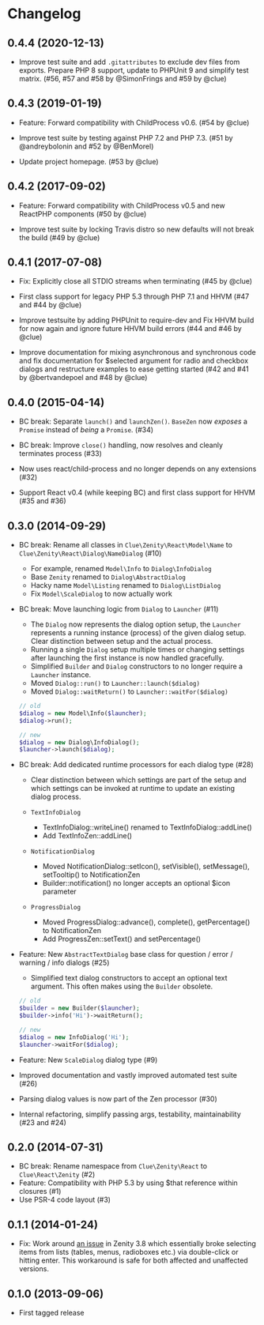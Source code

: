 # Changelog

## 0.4.4 (2020-12-13)

*   Improve test suite and add `.gitattributes` to exclude dev files from exports.
    Prepare PHP 8 support, update to PHPUnit 9 and simplify test matrix.
    (#56, #57 and #58 by @SimonFrings and #59 by @clue)

## 0.4.3 (2019-01-19)

*   Feature: Forward compatibility with ChildProcess v0.6.
    (#54 by @clue)

*   Improve test suite by testing against PHP 7.2 and PHP 7.3.
    (#51 by @andreybolonin and #52 by @BenMorel)

*   Update project homepage.
    (#53 by @clue)

## 0.4.2 (2017-09-02)

* Feature: Forward compatibility with ChildProcess v0.5 and new ReactPHP components
  (#50 by @clue)

* Improve test suite by locking Travis distro so new defaults will not break the build
  (#49 by @clue)

## 0.4.1 (2017-07-08)

* Fix: Explicitly close all STDIO streams when terminating
  (#45 by @clue)

* First class support for legacy PHP 5.3 through PHP 7.1 and HHVM
  (#47 and #44 by @clue)

* Improve testsuite by adding PHPUnit to require-dev and
  Fix HHVM build for now again and ignore future HHVM build errors
  (#44 and #46 by @clue)

* Improve documentation for mixing asynchronous and synchronous code
  and fix documentation for $selected argument for radio and checkbox dialogs
  and restructure examples to ease getting started
  (#42 and #41 by @bertvandepoel and #48 by @clue)

## 0.4.0 (2015-04-14)

* BC break: Separate `launch()` and `launchZen()`.
  `BaseZen` now *exposes* a `Promise` instead of *being* a `Promise`.
  (#34)

* BC break: Improve `close()` handling, now resolves and cleanly terminates process
  (#33)

* Now uses react/child-process and no longer depends on any extensions
  (#32)

* Support React v0.4 (while keeping BC) and first class support for HHVM
  (#35 and #36)

## 0.3.0 (2014-09-29)

* BC break: Rename all classes in `Clue\Zenity\React\Model\Name` to `Clue\Zenity\React\Dialog\NameDialog`
  (#10)
  * For example, renamed `Model\Info` to `Dialog\InfoDialog`
  * Base `Zenity` renamed to `Dialog\AbstractDialog`
  * Hacky name `Model\Listing` renamed to `Dialog\ListDialog`
  * Fix `Model\ScaleDialog` to now actually work

* BC break: Move launching logic from `Dialog` to `Launcher`
  (#11)
  * The `Dialog` now represents the dialog option setup, the `Launcher` represents a running instance (process) of the given dialog setup. Clear distinction between setup and the actual process.
  * Running a single `Dialog` setup multiple times or changing settings after launching the first instance is now handled gracefully.
  * Simplified `Builder` and `Dialog` constructors to no longer require a `Launcher` instance.
  * Moved `Dialog::run()` to `Launcher::launch($dialog)`
  * Moved `Dialog::waitReturn()` to `Launcher::waitFor($dialog)`
  
  ```php
  // old
  $dialog = new Model\Info($launcher);
  $dialog->run();
  
  // new
  $dialog = new Dialog\InfoDialog();
  $launcher->launch($dialog);
  ```
  
* BC break: Add dedicated runtime processors for each dialog type
  (#28)
  * Clear distinction between which settings are part of the setup and which settings can be invoked at runtime to update an existing dialog process.

  * `TextInfoDialog`
    * TextInfoDialog::writeLine() renamed to TextInfoDialog::addLine()
    * Add TextInfoZen::addLine()

  * `NotificationDialog`
    * Moved NotificationDialog::setIcon(), setVisible(), setMessage(), setTooltip() to NotificationZen
    * Builder::notification() no longer accepts an optional $icon parameter

  * `ProgressDialog`
    * Moved ProgressDialog::advance(), complete(), getPercentage() to NotificationZen
    * Add ProgressZen::setText() and setPercentage()

* Feature: New `AbstractTextDialog` base class for question / error / warning / info dialogs
  (#25)
  * Simplified text dialog constructors to accept an optional text argument. This often makes using the `Builder` obsolete.
  
  ```php
  // old
  $builder = new Builder($launcher);
  $builder->info('Hi')->waitReturn();
  
  // new
  $dialog = new InfoDialog('Hi');
  $launcher->waitFor($dialog);
  ```

* Feature: New `ScaleDialog` dialog type
  (#9)

* Improved documentation and vastly improved automated test suite
  (#26)

* Parsing dialog values is now part of the Zen processor
  (#30)

* Internal refactoring, simplify passing args, testability, maintainability
  (#23 and #24)

## 0.2.0 (2014-07-31)

* BC break: Rename namespace from `Clue\Zenity\React` to `Clue\React\Zenity`
  (#2)
* Feature: Compatibility with PHP 5.3 by using $that reference within closures
  (#1)
* Use PSR-4 code layout
  (#3)

## 0.1.1 (2014-01-24)

* Fix: Work around [an issue](https://bugzilla.gnome.org/show_bug.cgi?id=698683)
  in Zenity 3.8 which essentially broke selecting items from lists (tables,
  menus, radioboxes etc.) via double-click or hitting enter. This workaround is
  safe for both affected and unaffected versions.

## 0.1.0 (2013-09-06)

* First tagged release
